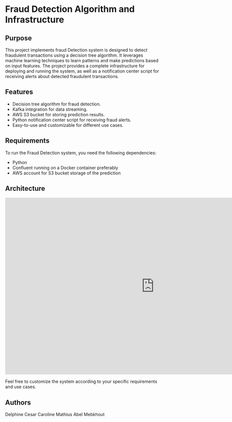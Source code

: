 # Fraud Detection Algorithm and Infrastructure

## Purpose

This project implements fraud Detection system is designed to detect fraudulent transactions using a decision tree algorithm. It leverages machine learning techniques to learn patterns and make predictions based on input features. The project provides a complete infrastructure for deploying and running the system, as well as a notification center script for receiving alerts about detected fraudulent transactions. 

## Features

- Decision tree algorithm for fraud detection.
- Kafka integration for data streaming.
- AWS S3 bucket for storing prediction results.
- Python notification center script for receiving fraud alerts.
- Easy-to-use and customizable for different use cases.

## Requirements

To run the Fraud Detection system, you need the following dependencies:

- Python 
- Confluent running on a Docker container preferably
- AWS account for S3 bucket storage of the prediction

## Architecture

<iframe src="https://docs.google.com/presentation/d/e/2PACX-1vQOP7U-_y6pawcGIStP9l5S9yhaEJtQd-hPKKarZb0hPZ2gaV3c_LmLJmJWwwy6sQGwRN68-pZ512LE/embed?start=false&loop=false&delayms=3000" frameborder="0" width="960" height="569" allowfullscreen="true" mozallowfullscreen="true" webkitallowfullscreen="true"></iframe>


Feel free to customize the system according to your specific requirements and use cases.


## Authors
Delphine Cesar
Caroline Mathius
Abel Mebkhout
